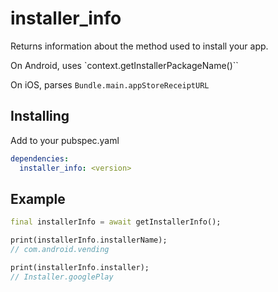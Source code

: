 # installer_info

Returns information about the method used to install your app.

On Android, uses `context.getInstallerPackageName()``

On iOS, parses `Bundle.main.appStoreReceiptURL`


Installing
----------

Add to your pubspec.yaml

```yaml
dependencies:
  installer_info: <version>
```


Example
-------
```dart
final installerInfo = await getInstallerInfo();

print(installerInfo.installerName);
// com.android.vending

print(installerInfo.installer);
// Installer.googlePlay
```
